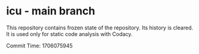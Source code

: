 # icu - main branch

This repository contains frozen state of the repository.
Its history is cleared. It is used only for static code
analysis with Codacy.

Commit Time: 1706075945